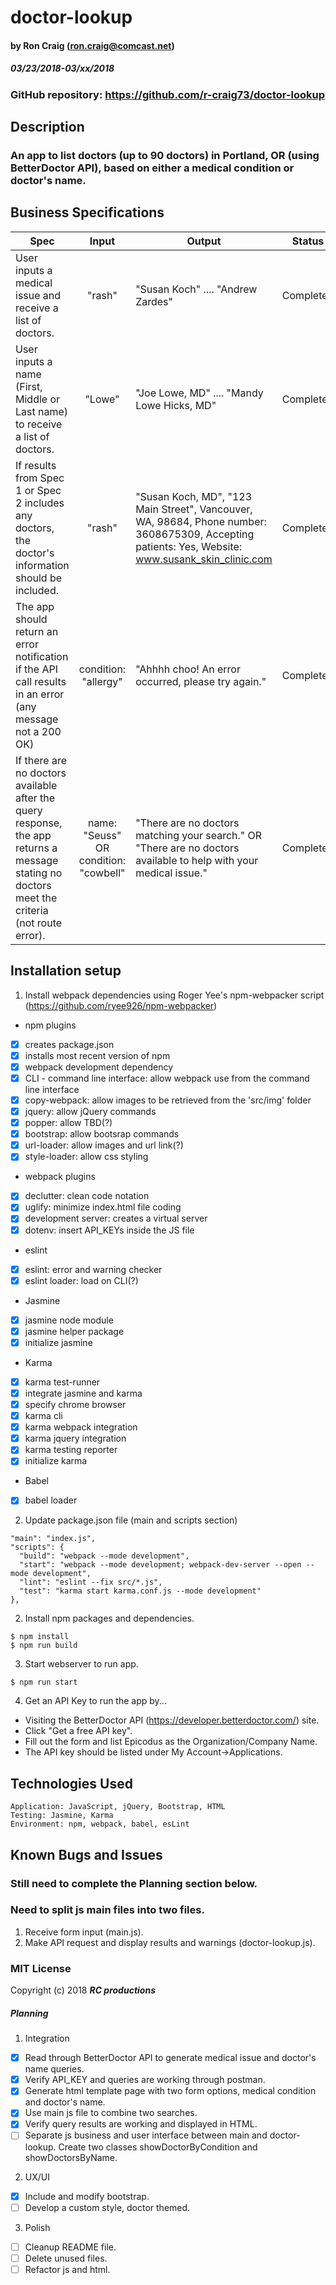 # doctor-lookup

#### by Ron Craig (ron.craig@comcast.net)
##### 03/23/2018-03/xx/2018

### GitHub repository: https://github.com/r-craig73/doctor-lookup

## Description
### An app to list  doctors (up to 90 doctors) in Portland, OR (using BetterDoctor API), based on either a medical condition or doctor's name.

## Business Specifications

| Spec   | Input   | Output  | Status   |
|--------|:-------:|---------|----------|
| User inputs a medical issue and receive a list of doctors. | "rash" | "Susan Koch" .... "Andrew Zardes" | Completed |
| User inputs a name (First, Middle or Last name) to receive a list of doctors. | "Lowe" | "Joe Lowe, MD" .... "Mandy Lowe Hicks, MD" | Completed |
| If results from Spec 1 or Spec 2 includes any doctors, the doctor's information should be included. | "rash" | "Susan Koch, MD", "123 Main Street", Vancouver, WA, 98684, Phone number: 3608675309, Accepting patients: Yes, Website: www.susank_skin_clinic.com | Completed |
| The app should return an error notification if the API call results in an error (any message not a 200 OK) | condition: "allergy" | "Ahhhh choo! An error occurred, please try again." | Completed |
| If there are no doctors available after the query response, the app returns a message stating no doctors meet the criteria (not route error). | name: "Seuss" OR condition: "cowbell" | "There are no doctors matching your search." OR "There are no doctors available to help with your medical issue." | Completed |

## Installation setup
1. Install webpack dependencies using Roger Yee's npm-webpacker script (https://github.com/ryee926/npm-webpacker)
* npm plugins
- [x] creates package.json
- [x] installs most recent version of npm
- [x] webpack development dependency
- [x] CLI - command line interface: allow webpack use from the command line interface
- [x] copy-webpack: allow images to be retrieved from the 'src/img' folder
- [x] jquery: allow jQuery commands
- [x] popper: allow TBD(?)
- [x] bootstrap: allow bootsrap commands
- [x] url-loader: allow images and url link(?)
- [x] style-loader: allow css styling
* webpack plugins
- [x] declutter: clean code notation
- [x] uglify: minimize index.html file coding
- [x] development server: creates a virtual server
- [x] dotenv: insert API_KEYs inside the JS file
* eslint
- [x] eslint: error and warning checker
- [x] eslint loader: load on CLI(?)
* Jasmine
- [x] jasmine node module
- [x] jasmine helper package
- [x] initialize jasmine
* Karma
- [x] karma test-runner
- [x] integrate jasmine and karma
- [x] specify chrome browser
- [x] karma cli
- [x] karma webpack integration
- [x] karma jquery integration
- [x] karma testing reporter
- [x] initialize karma
* Babel
- [x] babel loader

2. Update package.json file (main and scripts section)
```
"main": "index.js",
"scripts": {
  "build": "webpack --mode development",
  "start": "webpack --mode development; webpack-dev-server --open --mode development",
  "lint": "eslint --fix src/*.js",
  "test": "karma start karma.conf.js --mode development"
},
```

2. Install npm packages and dependencies.
```
$ npm install
$ npm run build
```

3. Start webserver to run app.
```
$ npm run start
```

4. Get an API Key to run the app by...
- Visiting the BetterDoctor API (https://developer.betterdoctor.com/) site.
- Click "Get a free API key".
- Fill out the form and list Epicodus as the Organization/Company Name.
- The API key should be listed under My Account->Applications.

## Technologies Used

```
Application: JavaScript, jQuery, Bootstrap, HTML
Testing: Jasmine, Karma
Environment: npm, webpack, babel, esLint
```

## Known Bugs and Issues
### Still need to complete the Planning section below.
### Need to split js main files into two files.
1. Receive form input (main.js).
2. Make API request and display results and warnings (doctor-lookup.js).

### MIT License

Copyright (c) 2018 **_RC productions_**

##### Planning

1. Integration
- [x] Read through BetterDoctor API to generate medical issue and doctor's name queries.
- [x] Verify API_KEY and queries are working through postman.
- [x] Generate html template page with two form options, medical condition and doctor's name.
- [x] Use main js file to combine two searches.
- [x] Verify query results are working and displayed in HTML.
- [ ] Separate js business and user interface between main and doctor-lookup.  Create two classes showDoctorByCondition and showDoctorsByName.

2. UX/UI
- [x] Include and modify bootstrap.
- [ ] Develop a custom style, doctor themed.

3. Polish
- [ ] Cleanup README file.
- [ ] Delete unused files.
- [ ] Refactor js and html.
